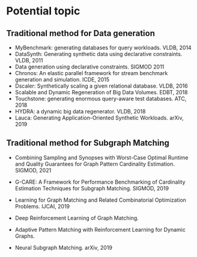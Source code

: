 # Potential topic 

## Traditional method for Data generation
* MyBenchmark: generating databases for query workloads. VLDB, 2014
* DataSynth: Generating synthetic data using declarative constraints. VLDB, 2011
* Data generation using declarative constraints. SIGMOD 2011
* Chronos: An elastic parallel framework for stream benchmark generation and simulation. ICDE, 2015
* Dscaler: Synthetically scaling a given relational database. VLDB, 2016
* Scalable and Dynamic Regeneration of Big Data Volumes. EDBT, 2018
* Touchstone: generating enormous query-aware test databases. ATC, 2018
* HYDRA: a dynamic big data regenerator. VLDB, 2018
* Lauca: Generating Application-Oriented Synthetic Workloads. arXiv, 2019


## Traditional method for Subgraph Matching
* Combining Sampling and Synopses with Worst-Case Optimal Runtime and Quality Guarantees for Graph Pattern Cardinality Estimation. SIGMOD, 2021
* G-CARE: A Framework for Performance Benchmarking of Cardinality Estimation Techniques for Subgraph Matching. SIGMOD, 2019

* Learning for Graph Matching and Related Combinatorial Optimization Problems. IJCAI, 2019
* Deep Reinforcement Learning of Graph Matching. 
* Adaptive Pattern Matching with Reinforcement Learning for Dynamic Graphs. 
* Neural Subgraph Matching. arXiv, 2019
